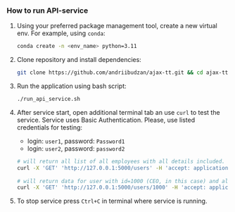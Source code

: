 ### How to run API-service

1. Using your preferred package management tool, create a new virtual env. For example, using `conda`:

    ```bash
    conda create -n <env_name> python=3.11
    ``` 
   
2. Clone repository and install dependencies:

    ```bash
    git clone https://github.com/andriibudzan/ajax-tt.git && cd ajax-tt
   ```

3. Run the application using bash script:

    ```bash
    ./run_api_service.sh
    ```
   
4. After service start, open additional terminal tab an use ```curl``` to test the service.
   Service uses Basic Authentication. Please, use listed credentials for testing:
    - login: `user1`, password: `Password1`
    - login: `user2`, password: `password2`

    ```bash
   # will return all list of all employees with all details included.
    curl -X 'GET' 'http://127.0.0.1:5000/users' -H 'accept: application/json' -u login:password
      
   # will return data for user with id=1000 (CEO, in this case) and all details about this employee
    curl -X 'GET' 'http://127.0.0.1:5000/users/1000' -H 'accept: application/json' -u login:password
    ```

5. To stop service press `Ctrl+C` in terminal where service is running.
